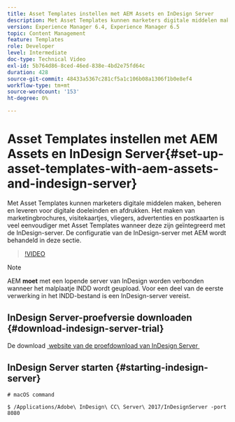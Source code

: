 ```yaml
---
title: Asset Templates instellen met AEM Assets en InDesign Server
description: Met Asset Templates kunnen marketers digitale middelen maken, beheren en leveren voor digitale doeleinden en afdrukken. Het maken van marketingbrochures, visitekaartjes, vliegers, advertenties en postkaarten is veel eenvoudiger met Asset Templates wanneer deze zijn geïntegreerd met de InDesign-server. De configuratie van de InDesign-server met AEM wordt behandeld in deze sectie.
version: Experience Manager 6.4, Experience Manager 6.5
topic: Content Management
feature: Templates
role: Developer
level: Intermediate
doc-type: Technical Video
exl-id: 5b764d86-8ced-46ed-838e-4bd2e75fd64c
duration: 428
source-git-commit: 48433a5367c281cf5a1c106b08a1306f1b0e8ef4
workflow-type: tm+mt
source-wordcount: '153'
ht-degree: 0%

---
```


# Asset Templates instellen met AEM Assets en InDesign Server{#set-up-asset-templates-with-aem-assets-and-indesign-server}

Met Asset Templates kunnen marketers digitale middelen maken, beheren en leveren voor digitale doeleinden en afdrukken. Het maken van marketingbrochures, visitekaartjes, vliegers, advertenties en postkaarten is veel eenvoudiger met Asset Templates wanneer deze zijn geïntegreerd met de InDesign-server. De configuratie van de InDesign-server met AEM wordt behandeld in deze sectie.

>[!VIDEO](https://video.tv.adobe.com/v/17069?quality=12&learn=on)

>[!NOTE]
>
>AEM **moet** met een lopende server van InDesign worden verbonden wanneer het malplaatje INDD wordt geupload. Voor een deel van de eerste verwerking in het INDD-bestand is een InDesign-server vereist.

## InDesign Server-proefversie downloaden {#download-indesign-server-trial}

De download [&#x200B; website van de proefdownload van InDesign Server &#x200B;](https://www.adobeprerelease.com/)

## InDesign Server starten {#starting-indesign-server}

```shell
# macOS command

$ /Applications/Adobe\ InDesign\ CC\ Server\ 2017/InDesignServer -port 8080
```
